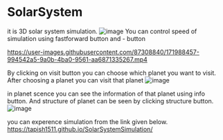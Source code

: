 # SolarSystem
it is 3D solar system simulation.
![image](https://user-images.githubusercontent.com/87308840/171988190-95374c73-afb7-446b-af3a-31b749a5333c.png)
You can control speed of simulation using fastforward button and - button


https://user-images.githubusercontent.com/87308840/171988457-994542a5-9a0b-4ba0-9561-aa6871335267.mp4

By clicking on visit button you can choose which planet you want to visit. After choosing a planet you can visit that planet
![image](https://user-images.githubusercontent.com/87308840/171988829-379848c1-7d39-4209-964a-883207777a26.png)

in planet scence you can see the information of that planet using info button. And structure of planet can be seen by clicking structure button.
![image](https://user-images.githubusercontent.com/87308840/171988930-d1fd93a6-8aff-48dd-9997-345d49e720e5.png)

you can experence simulation from the link given below.
https://tapish1511.github.io/SolarSystemSimulation/

